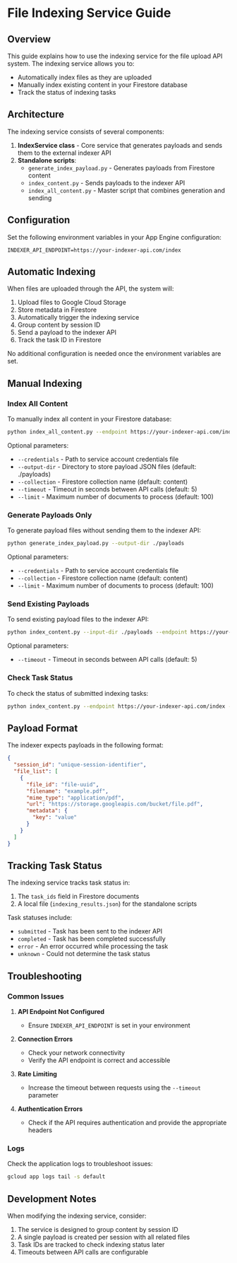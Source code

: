 # File Indexing Service Guide

## Overview

This guide explains how to use the indexing service for the file upload API system. The indexing service allows you to:

- Automatically index files as they are uploaded
- Manually index existing content in your Firestore database
- Track the status of indexing tasks

## Architecture

The indexing service consists of several components:

1. **IndexService class** - Core service that generates payloads and sends them to the external indexer API
2. **Standalone scripts**:
   - `generate_index_payload.py` - Generates payloads from Firestore content
   - `index_content.py` - Sends payloads to the indexer API
   - `index_all_content.py` - Master script that combines generation and sending

## Configuration

Set the following environment variables in your App Engine configuration:

```
INDEXER_API_ENDPOINT=https://your-indexer-api.com/index
```

## Automatic Indexing

When files are uploaded through the API, the system will:

1. Upload files to Google Cloud Storage
2. Store metadata in Firestore
3. Automatically trigger the indexing service
4. Group content by session ID
5. Send a payload to the indexer API
6. Track the task ID in Firestore

No additional configuration is needed once the environment variables are set.

## Manual Indexing

### Index All Content

To manually index all content in your Firestore database:

```bash
python index_all_content.py --endpoint https://your-indexer-api.com/index
```

Optional parameters:
- `--credentials` - Path to service account credentials file
- `--output-dir` - Directory to store payload JSON files (default: ./payloads)
- `--collection` - Firestore collection name (default: content)
- `--timeout` - Timeout in seconds between API calls (default: 5)
- `--limit` - Maximum number of documents to process (default: 100)

### Generate Payloads Only

To generate payload files without sending them to the indexer API:

```bash
python generate_index_payload.py --output-dir ./payloads
```

Optional parameters:
- `--credentials` - Path to service account credentials file
- `--collection` - Firestore collection name (default: content)
- `--limit` - Maximum number of documents to process (default: 100)

### Send Existing Payloads

To send existing payload files to the indexer API:

```bash
python index_content.py --input-dir ./payloads --endpoint https://your-indexer-api.com/index
```

Optional parameters:
- `--timeout` - Timeout in seconds between API calls (default: 5)

### Check Task Status

To check the status of submitted indexing tasks:

```bash
python index_content.py --endpoint https://your-indexer-api.com/index --check-only
```

## Payload Format

The indexer expects payloads in the following format:

```json
{
  "session_id": "unique-session-identifier",
  "file_list": [
    {
      "file_id": "file-uuid",
      "filename": "example.pdf",
      "mime_type": "application/pdf",
      "url": "https://storage.googleapis.com/bucket/file.pdf",
      "metadata": {
        "key": "value"
      }
    }
  ]
}
```

## Tracking Task Status

The indexing service tracks task status in:

1. The `task_ids` field in Firestore documents
2. A local file (`indexing_results.json`) for the standalone scripts

Task statuses include:
- `submitted` - Task has been sent to the indexer API
- `completed` - Task has been completed successfully
- `error` - An error occurred while processing the task
- `unknown` - Could not determine the task status

## Troubleshooting

### Common Issues

1. **API Endpoint Not Configured**
   - Ensure `INDEXER_API_ENDPOINT` is set in your environment

2. **Connection Errors**
   - Check your network connectivity
   - Verify the API endpoint is correct and accessible

3. **Rate Limiting**
   - Increase the timeout between requests using the `--timeout` parameter

4. **Authentication Errors**
   - Check if the API requires authentication and provide the appropriate headers

### Logs

Check the application logs to troubleshoot issues:

```bash
gcloud app logs tail -s default
```

## Development Notes

When modifying the indexing service, consider:

1. The service is designed to group content by session ID
2. A single payload is created per session with all related files
3. Task IDs are tracked to check indexing status later
4. Timeouts between API calls are configurable 
